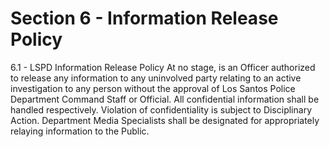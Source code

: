 # Section 6 - Information Release Policy

6.1 - LSPD Information Release Policy At no stage, is an Officer authorized to release any information to any uninvolved party relating to an active investigation to any person without the approval of Los Santos Police Department Command Staff or Official. All confidential information shall be handled respectively. Violation of confidentiality is subject to Disciplinary Action. Department Media Specialists shall be designated for appropriately relaying information to the Public.
